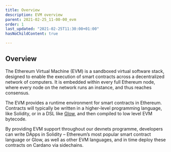 ```yaml
---
title: Overview
description: EVM overview
parent: 2021-02-25_11-00-00_evm
order: 1
last_updated: "2021-02-25T11:30:00+01:00"
hasNoChildContent: true

---
```

## Overview
The Ethereum Virtual Machine (EVM) is a sandboxed virtual software stack, designed to enable the execution of smart contracts across a decentralized network of computers. It is embedded within every full Ethereum node, where every node on the network runs an instance, and thus reaches consensus.

The EVM provides a runtime environment for smart contracts in Ethereum. Contracts will typically be written in a higher-level programming language, like Solidity, or in a DSL like [Glow](https://glow-lang.org/), and then compiled to low level EVM bytecode.

By providing EVM support throughout our devnets programme, developers can write DApps in Solidity – Ethereum’s most popular smart contract language or Glow, as well as  other EVM languages, and in time deploy these contracts on Cardano via sidechains.
